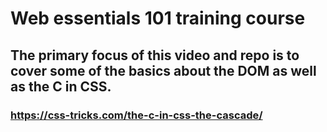 # Web essentials 101 training course

## The primary focus of this video and repo is to cover some of the basics about the DOM as well as the C in CSS.
### https://css-tricks.com/the-c-in-css-the-cascade/